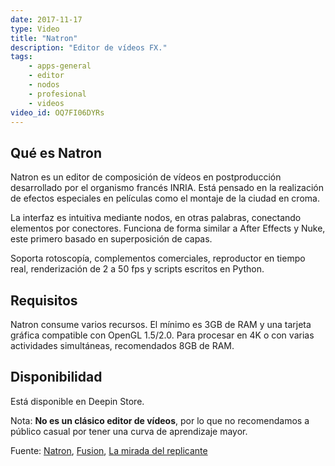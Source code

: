 ```yaml
---
date: 2017-11-17
type: Video
title: "Natron"
description: "Editor de vídeos FX."
tags:
    - apps-general
    - editor
    - nodos
    - profesional
    - videos
video_id: OQ7FI06DYRs
---
```


## Qué es Natron

Natron es un editor de composición de vídeos en postproducción desarrollado por el organismo francés INRIA.  Está pensado en la realización de efectos especiales en películas como el montaje de la ciudad en croma.

La interfaz es intuitiva mediante nodos, en otras palabras, conectando elementos por conectores. Funciona de forma similar a After Effects y Nuke, este primero basado en superposición de capas.

Soporta rotoscopía, complementos comerciales, reproductor en tiempo real, renderización de 2 a 50 fps y scripts escritos en Python.

## Requisitos

Natron consume varios recursos. El mínimo es 3GB de RAM  y una tarjeta gráfica compatible con OpenGL 1.5/2.0. Para procesar en 4K o con varias actividades simultáneas, recomendados 8GB de RAM.

## Disponibilidad

Está disponible en Deepin Store.

Nota: **No es un clásico editor de vídeos**, por lo que no recomendamos a público casual por tener una curva de aprendizaje mayor.

Fuente: [Natron](https://natron.fr/), [Fusion](https://www.youtube.com/user/GKTUTORIALES), [La mirada del replicante](https://lamiradadelreplicante.com/2015/01/17/natron-un-software-libre-de-composicion-digital-para-crear-efectos-visuales/)
